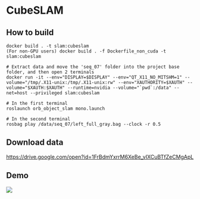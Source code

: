 # CubeSLAM

## How to build 

```
docker build . -t slam:cubeslam
(For non-GPU users) docker build . -f Dockerfile_non_cuda -t slam:cubeslam

# Extract data and move the 'seq_07' folder into the project base folder, and then open 2 terminals
docker run -it --env="DISPLAY=$DISPLAY" --env="QT_X11_NO_MITSHM=1" --volume="/tmp/.X11-unix:/tmp/.X11-unix:rw" --env="XAUTHORITY=$XAUTH" --volume="$XAUTH:$XAUTH" --runtime=nvidia --volume="`pwd`:/data" --net=host --privileged slam:cubeslam

# In the first terminal
roslaunch orb_object_slam mono.launch

# In the second terminal
rosbag play /data/seq_07/left_full_gray.bag --clock -r 0.5
```

## Download data

https://drive.google.com/open?id=1FrBdmYxrrM6XeBe_vIXCuBTfZeCMgApL

## Demo

![](./output.gif)
